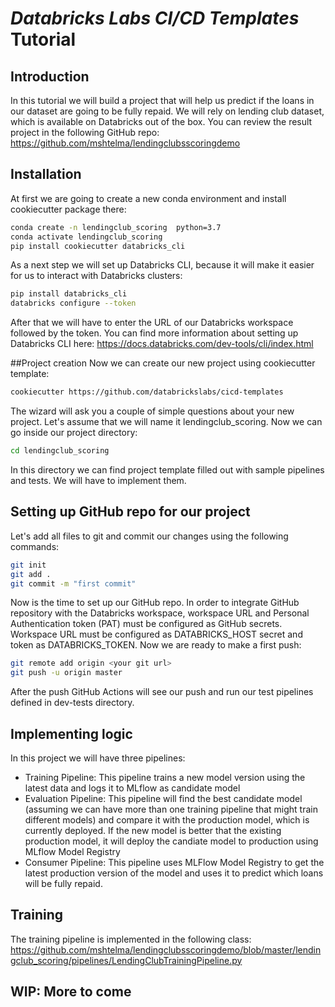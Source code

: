 # *Databricks Labs CI/CD Templates* Tutorial

## Introduction
In this tutorial we will build a project that will help us predict if the loans in our dataset are going to be fully repaid. 
We will rely on lending club dataset, which is available on Databricks out of the box. 
You can review the result project in the following GitHub repo: https://github.com/mshtelma/lendingclubsscoringdemo

## Installation

At first we are going to create a new conda environment and install cookiecutter package there: 
```bash
conda create -n lendingclub_scoring  python=3.7
conda activate lendingclub_scoring
pip install cookiecutter databricks_cli
```
As a next step we will set up Databricks CLI, because it will make it easier for us to interact with Databricks clusters:
```bash
pip install databricks_cli
databricks configure --token
```
After that we will have to enter the URL of our Databricks workspace followed by the token. 
You can find more information about setting up Databricks CLI here: https://docs.databricks.com/dev-tools/cli/index.html

##Project creation
Now we can create our new project using cookiecutter template:

```bash
cookiecutter https://github.com/databrickslabs/cicd-templates
```
The wizard will ask you a couple of simple questions about your new project. 
Let's assume that we will name it lendingclub_scoring. 
Now we can go inside our project directory: 
```bash
cd lendingclub_scoring
```
In this directory we can find project template filled out with sample pipelines and tests. 
We will have to implement them. 

## Setting up GitHub repo for our project
Let's add all files to git and commit our changes using the following commands:
```bash
git init
git add .
git commit -m "first commit"
```
Now is the time to set up our GitHub repo. 
In order to integrate GitHub repository with the Databricks workspace, workspace URL and Personal Authentication token (PAT) must be configured as GitHub secrets. 
Workspace URL must be configured as DATABRICKS_HOST secret and token as DATABRICKS_TOKEN.
Now we are ready to make a first push: 

```bash
git remote add origin <your git url>
git push -u origin master
```
After the push GitHub Actions will see our push and run our test pipelines defined in dev-tests directory. 

## Implementing logic
In this project we will have three pipelines: 
* Training Pipeline: This pipeline  trains a new model version using the latest data and logs it to MLflow as candidate model
* Evaluation Pipeline: This pipeline will find the best candidate model (assuming we can have more than one training pipeline that might train different models) and compare it with the production model, which is currently deployed. If the new model is better that the existing production model, it will deploy the candiate model to production using MLflow Model Registry
* Consumer Pipeline: This pipeline uses MLFlow Model Registry to get the latest production version of the model and uses it to predict which loans will be fully repaid.  

## Training
The training pipeline is implemented in the following class: https://github.com/mshtelma/lendingclubsscoringdemo/blob/master/lendingclub_scoring/pipelines/LendingClubTrainingPipeline.py


## WIP: More to come




